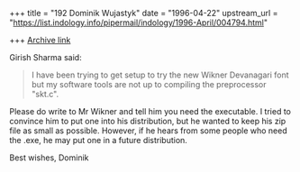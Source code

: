 +++
title = "192 Dominik Wujastyk"
date = "1996-04-22"
upstream_url = "https://list.indology.info/pipermail/indology/1996-April/004794.html"

+++
[Archive link](https://list.indology.info/pipermail/indology/1996-April/004794.html)

Girish Sharma said:
> 
> I have been trying to get setup to try the new Wikner Devanagari font
> but my software tools are not up to compiling the preprocessor "skt.c".

Please do write to Mr Wikner and tell him you need the executable.  I
tried to convince him to put one into his distribution, but he wanted to
keep his zip file as small as possible.  However, if he hears from some
people who need the .exe, he may put one in a future distribution.

Best wishes,
Dominik





